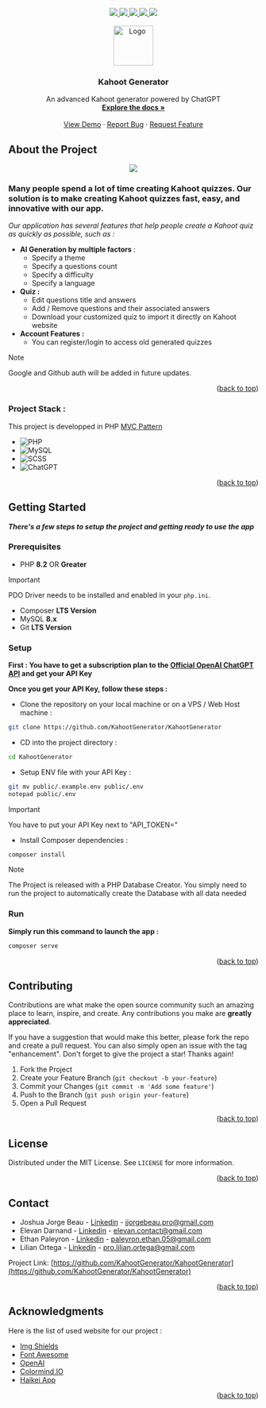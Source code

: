<a name="readme-top"></a>

<div align="center">
  <a href="https://github.com/KahootGenerator/KahootGenerator/graphs/contributors" target="_blank">
    <img src="https://img.shields.io/github/contributors/KahootGenerator/KahootGenerator?style=for-the-badge">
  </a>
  <a href="https://github.com/KahootGenerator/KahootGenerator/network/members" target="_blank">
    <img src="https://img.shields.io/github/forks/KahootGenerator/KahootGenerator?style=for-the-badge">
  </a>
  <a href="https://github.com/KahootGenerator/KahootGenerator/stargazers" target="_blank">
    <img src="https://img.shields.io/github/stars/KahootGenerator/KahootGenerator?style=for-the-badge">
  </a>
  <a href="https://github.com/KahootGenerator/KahootGenerator/issues" target="_blank">
    <img src="https://img.shields.io/github/issues/KahootGenerator/KahootGenerator?style=for-the-badge">
  </a>
  <a href="https://github.com/KahootGenerator/KahootGenerator/blob/main/LICENSE" target="_blank">
    <img src="https://img.shields.io/github/license/KahootGenerator/KahootGenerator?style=for-the-badge">
  </a>
</div>


<!-- PROJECT LOGO -->
<br />
<div align="center">
  <a href="https://github.com/KahootGenerator/KahootGenerator">
    <img src="https://github.com/KahootGenerator/KahootGenerator/blob/c331d3fea2e6bf6712f101044865664956dcf2ff/public/img/logo.webp" alt="Logo" width="80" height="80">
  </a>

  <h3 align="center">Kahoot Generator</h3>

  <p align="center">
     An advanced Kahoot generator powered by ChatGPT
    <br />
    <a href="https://github.com/KahootGenerator/KahootGenerator/blob/main/DOCUMENTATION.md"><strong>Explore the docs »</strong></a>
    <br />
    <br />
    <a href="https://youtube.com">View Demo</a>
    ·
    <a href="https://github.com/KahootGenerator/KahootGenerator/issues/new?labels=bug&template=bug-report---.md">Report Bug</a>
    ·
    <a href="https://github.com/KahootGenerator/KahootGenerator/issues/new?labels=enhancement&template=feature-request---.md">Request Feature</a>
  </p>
</div>

## About the Project

<div align="center">
  <img src="https://i.imgur.com/WSmLqED.png">
</div>

### Many people spend a lot of time creating Kahoot quizzes. Our solution is to make creating Kahoot quizzes fast, easy, and innovative with our app.

*Our application has several features that help people create a Kahoot quiz as quickly as possible, such as :*
* **AI Generation by multiple factors** :
  * Specify a theme
  * Specify a questions count
  * Specify a difficulty
  * Specify a language
* **Quiz :**
  * Edit questions title and answers
  * Add / Remove questions and their associated answers
  * Download your customized quiz to import it directly on Kahoot website
* **Account Features :**
  * You can register/login to access old generated quizzes
> [!NOTE]  
> Google and Github auth will be added in future updates.

<p align="right">(<a href="#readme-top">back to top</a>)</p>

### Project Stack :

This project is developped in PHP [MVC Pattern](https://github.com/IMTR0J4N/MVC_Template)

* ![PHP](https://img.shields.io/badge/PHP-777BB4?style=for-the-badge&logo=php&logoColor=white)
* ![MySQL](https://img.shields.io/badge/MySQL-005C84?style=for-the-badge&logo=mysql&logoColor=white)
* ![SCSS](https://img.shields.io/badge/SASS-hotpink.svg?style=for-the-badge&logo=SASS&logoColor=white)
* ![ChatGPT](https://img.shields.io/badge/chatGPT-74aa9c?style=for-the-badge&logo=openai&logoColor=white)

<p align="right">(<a href="#readme-top">back to top</a>)</p>

## Getting Started

***There's a few steps to setup the project and getting ready to use the app***

### Prerequisites


* PHP **8.2** OR **Greater**
> [!IMPORTANT]
> PDO Driver needs to be installed and enabled in your `php.ini`.
* Composer **LTS Version**
* MySQL **8.x**
* Git **LTS Version**

### Setup

**First : You have to get a subscription plan to the [Official OpenAI ChatGPT API](https://platform.openai.com/settings/organization/billing/overview) and get your API Key**

**Once you get your API Key, follow these steps :**

* Clone the repository on your local machine or on a VPS / Web Host machine :
```sh
git clone https://github.com/KahootGenerator/KahootGenerator
```
* CD into the project directory :
```sh
cd KahootGenerator
```
* Setup ENV file with your API Key :
```sh
git mv public/.example.env public/.env
notepad public/.env
```
> [!IMPORTANT]
> You have to put your API Key next to "API_TOKEN="
* Install Composer dependencies :
```sh
composer install
```

> [!NOTE]  
> The Project is released with a PHP Database Creator. You simply need to run the project to automatically create the Database with all data needed

### Run

**Simply run this command to launch the app :**
```sh
composer serve
```

<p align="right">(<a href="#readme-top">back to top</a>)</p>

## Contributing

Contributions are what make the open source community such an amazing place to learn, inspire, and create. Any contributions you make are **greatly appreciated**.

If you have a suggestion that would make this better, please fork the repo and create a pull request. You can also simply open an issue with the tag "enhancement".
Don't forget to give the project a star! Thanks again!

1. Fork the Project
2. Create your Feature Branch (`git checkout -b your-feature`)
3. Commit your Changes (`git commit -m 'Add some feature'`)
4. Push to the Branch (`git push origin your-feature`)
5. Open a Pull Request

<p align="right">(<a href="#readme-top">back to top</a>)</p>



<!-- LICENSE -->
## License

Distributed under the MIT License. See `LICENSE` for more information.

<p align="right">(<a href="#readme-top">back to top</a>)</p>



<!-- CONTACT -->
## Contact

* Joshua Jorge Beau - [Linkedin](https://www.linkedin.com/in/joshua-jorge-beau-6678a62aa/) - jjorgebeau.pro@gmail.com
* Elevan Darnand - [Linkedin](https://www.linkedin.com/in/elevan-darnand/) - elevan.contact@gmail.com
* Ethan Paleyron - [Linkedin](https://www.linkedin.com/in/ethan-paleyron-4456092b2/) - paleyron.ethan.05@gmail.com
* Lilian Ortega - [Linkedin](https://www.linkedin.com/in/lilian-ortega-1536a22ba/) - pro.lilian.ortega@gmail.com

Project Link: [https://github.com/KahootGenerator/KahootGenerator](https://github.com/KahootGenerator/KahootGenerator)

<p align="right">(<a href="#readme-top">back to top</a>)</p>

<!-- ACKNOWLEDGMENTS -->
## Acknowledgments

Here is the list of used website for our project :

* [Img Shields](https://shields.io)
* [Font Awesome](https://fontawesome.com)
* [OpenAI](https://openai.com/api)
* [Colormind.IO](http://colormind.io/)
* [Haikei App](https://app.haikei.app/)

<p align="right">(<a href="#readme-top">back to top</a>)</p>
